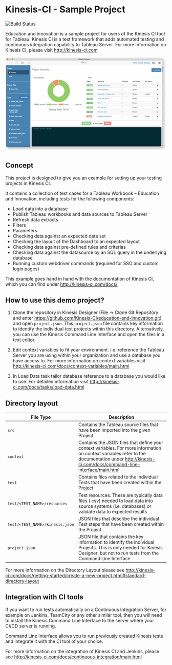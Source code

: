 # Kinesis-CI - Sample Project

[![Build Status](http://jenkins.kinesis-ci.com:8081/buildStatus/icon?job=GitHub_-_Education_and_Innovation)](http://jenkins.kinesis-ci.com:8081/job/GitHub_-_Education_and_Innovation)

Education and innovation is a sample project for users of the Kinesis CI tool for Tableau.
Kinesis CI is a test framework that adds automated testing and continuous integration capability to Tableau Server.
For more information on Kinesis CI, please visit http://kinesis-ci.com

![screenshot](/screenshot.png)

## Concept

This project is designed to give you an example for setting up your testing projects in Kinesis CI.

It contains a collection of test cases for a Tableau Workbook – Education and Innovation,
including tests for the following components:
-	Load data into a database
-	Publish Tableau workbooks and data sources to Tableau Server
-	Refresh data extracts
-	Filters
-	Parameters
-	Checking data against an expected data set
-	Checking the layout of the Dashboard to an expected layout
-	Checking data against pre-defined rules and criterias
-	Checking data against the datasource by an SQL query in the underlying database
-	Running custom webdriver commands (required for SSO and custom login pages)

This example goes hand in hand with the documentation of Kinesis CI, which you can find under http://kinesis-ci.com/docs/


## How to use this demo project?

1.	Clone the repository in Kinesis Designer (File -> Clone Git Repository and enter https://github.com/Kinesis-CI/education-and-innovation.git) and open ``project.json``. This ``project.json`` file contains key
information to identify the individual test projects within this directory.
Alternatively, you can use the Kinesis Command Line Interface and open the files in a text editor.

2.	Edit context variables to fit your environment. i.e. reference the Tableau Server you are using within your organization and use a database you have access to. For more information on context variables visit
http://kinesis-ci.com/docs/context-variables/main.html

3.	In Load Data task tailor database reference to a database you would like to use. For detailed information visit http://kinesis-ci.com/docs/tasks/load-data.html

## Directory layout

File Type    | Description
------------ | --------------
``src`` | Contains the Tableau source files that have been imported into the given Project
``context`` | Contains the JSON files that define your context variables. For more information on context variables refer to the documentation under  http://kinesis-ci.com/docs/command-line-interface/main.html
``test`` | Contains files related to the individual Tests that have been created within the Project
``test/<TEST_NAME>/resources`` | Test resources. These are typically data files (.csv) needed to load data into source systems (i.e. databases) or validate data to expected results
``test/<TEST_NAME>/kinesis.json`` | JSON files that describe the individual Test steps that have been created within the Project
``project.json`` | JSON file that contains the key information to identify the individual Projects. This is only needed for Kinesis Designer, but not to run tests from the Command Line Interface

For more information on the Directory Layout please see http://kinesis-ci.com/docs/getting-started/create-a-new-project.html#standard-directory-layout

## Integration with CI tools

If you want to run tests automatically on a Continuous Integration Server, for example on Jenkins, TeamCity or any other similar tool, then you will need to install the Kinesis Command Line Interface to the server where your CI/CD server is running.

Command Line Interface allows you to run previously created Kinesis tests and integrate it with the CI tool of your choice.

For more information on the integration of Kinesis CI and Jenkins, please see http://kinesis-ci.com/docs/continuous-integration/main.html
